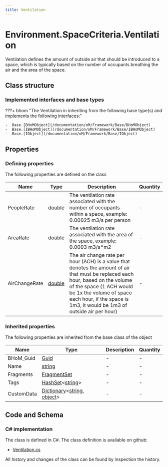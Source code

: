 ```yaml
---
title: Ventilation
---
```


# Environment.SpaceCriteria.Ventilation

Ventilation defines the amount of outside air that should be introduced to a space, which is typically based on the number of occupants breathing the air and the area of the space.

## Class structure

### Implemented interfaces and base types

???+ bhom "The Ventilation in inheriting from the following base type(s) and implements the following interfaces:"

    -  Base.[BHoMObject](/documentation/oM/Framework/Base/BHoMObject)
    -  Base.[IBHoMObject](/documentation/oM/Framework/Base/IBHoMObject)
    -  Base.[IObject](/documentation/oM/Framework/Base/IObject)


## Properties



### Defining properties

The following properties are defined on the class

| Name             | Type             | Description      | Quantity         |
|------------------|------------------|------------------|------------------|
| PeopleRate | [double](https://learn.microsoft.com/en-us/dotnet/api/System.Double?view=netstandard-2.0) | The ventilation rate associated with the number of occupants within a space, example: 0.00025 m3/s per person | - |
| AreaRate | [double](https://learn.microsoft.com/en-us/dotnet/api/System.Double?view=netstandard-2.0) | The ventilation rate associated with the area of the space, example: 0.0003 m3/s*m2 | - |
| AirChangeRate | [double](https://learn.microsoft.com/en-us/dotnet/api/System.Double?view=netstandard-2.0) | The air change rate per hour (ACH) is a value that denotes the amount of air that must be replaced each hour, based on the volume of the space (1 ACH would be 1x the volume of space each hour, if the space is 1m3, it would be 1m3 of outside air per hour) | - |


### Inherited properties
The following properties are inherited from the base class of the object

| Name             | Type             | Description      | Quantity         |
|------------------|------------------|------------------|------------------|
| BHoM_Guid | [Guid](https://learn.microsoft.com/en-us/dotnet/api/System.Guid?view=netstandard-2.0) | - | - |
| Name | [string](https://learn.microsoft.com/en-us/dotnet/api/System.String?view=netstandard-2.0) | - | - |
| Fragments | [FragmentSet](/documentation/oM/Framework/Base/FragmentSet) | - | - |
| Tags | [HashSet](https://learn.microsoft.com/en-us/dotnet/api/System.Collections.Generic.HashSet-1?view=netstandard-2.0)&lt;[string](https://learn.microsoft.com/en-us/dotnet/api/System.String?view=netstandard-2.0)&gt; | - | - |
| CustomData | [Dictionary](https://learn.microsoft.com/en-us/dotnet/api/System.Collections.Generic.Dictionary-2?view=netstandard-2.0)&lt;[string](https://learn.microsoft.com/en-us/dotnet/api/System.String?view=netstandard-2.0), [object](https://learn.microsoft.com/en-us/dotnet/api/System.Object?view=netstandard-2.0)&gt; | - | - |


## Code and Schema

### C# implementation

The class is defined in C#. The class definition is available on github:

- [Ventilation.cs](https://github.com/BHoM/BHoM/blob/develop/Environment_oM/SpaceCriteria\Ventilation.cs)

All history and changes of the class can be found by inspection the history.
